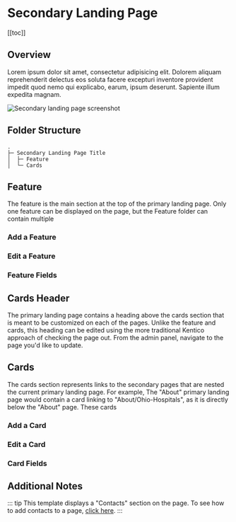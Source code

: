 # Secondary Landing Page

[[toc]]

## Overview

Lorem ipsum dolor sit amet, consectetur adipisicing elit. Dolorem aliquam reprehenderit delectus eos soluta facere excepturi inventore provident impedit quod nemo qui explicabo, earum, ipsum deserunt. Sapiente illum expedita magnam.

<img :src="$withBase('/screenshots/secondary-landing.png')" alt="Secondary landing page screenshot">

## Folder Structure

```
.
├─ Secondary Landing Page Title
│  ├─ Feature
│  └─ Cards
```

## Feature

The feature is the main section at the top of the primary landing page. Only one feature can be displayed on the page, but the Feature folder can contain multiple

### Add a Feature
<Feature-Add />

### Edit a Feature
<Feature-Edit />

### Feature Fields
<Feature-Fields />

## Cards Header

The primary landing page contains a heading above the cards section that is meant to be customized on each of the pages. Unlike the feature and cards, this heading can be edited using the more traditional Kentico approach of checking the page out. From the admin panel, navigate to the page you'd like to update.

## Cards

The cards section represents links to the secondary pages that are nested the current primary landing page. For example, The "About" primary landing page would contain a card linking to "About/Ohio-Hospitals", as it is directly below the "About" page. These cards

### Add a Card
<Card-Add />

### Edit a Card
<Card-Edit />

### Card Fields
<Card-Fields />

## Additional Notes
::: tip
This template displays a "Contacts" section on the page. To see how to add contacts to a page, [click here](../guides/adding-contacts.html).
:::